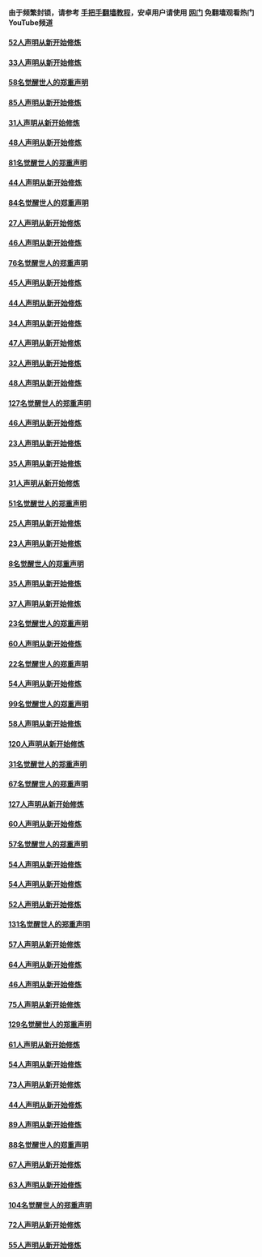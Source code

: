 #### 由于频繁封锁，请参考 [手把手翻墙教程](https://github.com/gfw-breaker/guides/wiki/)，安卓用户请使用 [网门](https://github.com/gfw-breaker/nogfw/blob/master/dl.md?t=03141500) 免翻墙观看热门YouTube频道 

#### [52人声明从新开始修炼](../pages/91/421846.md?t=03141500) 

#### [33人声明从新开始修炼](../pages/91/421804.md?t=03141500) 

#### [58名觉醒世人的郑重声明](../pages/91/421845.md?t=03141500) 

#### [85人声明从新开始修炼](../pages/91/421769.md?t=03141500) 

#### [31人声明从新开始修炼](../pages/91/421763.md?t=03141500) 

#### [48人声明从新开始修炼](../pages/91/421605.md?t=03141500) 

#### [81名觉醒世人的郑重声明](../pages/91/421656.md?t=03141500) 

#### [44人声明从新开始修炼](../pages/91/421544.md?t=03141500) 

#### [84名觉醒世人的郑重声明](../pages/91/421543.md?t=03141500) 

#### [27人声明从新开始修炼](../pages/91/421465.md?t=03141500) 

#### [46人声明从新开始修炼](../pages/91/421454.md?t=03141500) 

#### [76名觉醒世人的郑重声明](../pages/91/421453.md?t=03141500) 

#### [45人声明从新开始修炼](../pages/91/421452.md?t=03141500) 

#### [44人声明从新开始修炼](../pages/91/421422.md?t=03141500) 

#### [34人声明从新开始修炼](../pages/91/421322.md?t=03141500) 

#### [47人声明从新开始修炼](../pages/91/421264.md?t=03141500) 

#### [32人声明从新开始修炼](../pages/91/421225.md?t=03141500) 

#### [48人声明从新开始修炼](../pages/91/421202.md?t=03141500) 

#### [127名觉醒世人的郑重声明](../pages/91/421224.md?t=03141500) 

#### [46人声明从新开始修炼](../pages/91/421203.md?t=03141500) 

#### [23人声明从新开始修炼](../pages/91/421138.md?t=03141500) 

#### [35人声明从新开始修炼](../pages/91/421122.md?t=03141500) 

#### [31人声明从新开始修炼](../pages/91/421081.md?t=03141500) 

#### [51名觉醒世人的郑重声明](../pages/91/421080.md?t=03141500) 

#### [25人声明从新开始修炼](../pages/91/421020.md?t=03141500) 

#### [23人声明从新开始修炼](../pages/91/420884.md?t=03141500) 

#### [8名觉醒世人的郑重声明](../pages/91/420883.md?t=03141500) 

#### [35人声明从新开始修炼](../pages/91/420809.md?t=03141500) 

#### [37人声明从新开始修炼](../pages/91/420766.md?t=03141500) 

#### [23名觉醒世人的郑重声明](../pages/91/420765.md?t=03141500) 

#### [60人声明从新开始修炼](../pages/91/420727.md?t=03141500) 

#### [22名觉醒世人的郑重声明](../pages/91/420726.md?t=03141500) 

#### [54人声明从新开始修炼](../pages/91/420529.md?t=03141500) 

#### [99名觉醒世人的郑重声明](../pages/91/420528.md?t=03141500) 

#### [58人声明从新开始修炼](../pages/91/420198.md?t=03141500) 

#### [120人声明从新开始修炼](../pages/91/420141.md?t=03141500) 

#### [31名觉醒世人的郑重声明](../pages/91/420197.md?t=03141500) 

#### [67名觉醒世人的郑重声明](../pages/91/420140.md?t=03141500) 

#### [127人声明从新开始修炼](../pages/91/420082.md?t=03141500) 

#### [60人声明从新开始修炼](../pages/91/420081.md?t=03141500) 

#### [57名觉醒世人的郑重声明](../pages/91/420080.md?t=03141500) 

#### [54人声明从新开始修炼](../pages/91/419533.md?t=03141500) 

#### [54人声明从新开始修炼](../pages/91/419532.md?t=03141500) 

#### [52人声明从新开始修炼](../pages/91/419531.md?t=03141500) 

#### [131名觉醒世人的郑重声明](../pages/91/419530.md?t=03141500) 

#### [57人声明从新开始修炼](../pages/91/419430.md?t=03141500) 

#### [64人声明从新开始修炼](../pages/91/419429.md?t=03141500) 

#### [46人声明从新开始修炼](../pages/91/419428.md?t=03141500) 

#### [75人声明从新开始修炼](../pages/91/419427.md?t=03141500) 

#### [129名觉醒世人的郑重声明](../pages/91/419426.md?t=03141500) 

#### [61人声明从新开始修炼](../pages/91/419198.md?t=03141500) 

#### [54人声明从新开始修炼](../pages/91/419197.md?t=03141500) 

#### [73人声明从新开始修炼](../pages/91/419196.md?t=03141500) 

#### [44人声明从新开始修炼](../pages/91/419075.md?t=03141500) 

#### [89人声明从新开始修炼](../pages/91/419074.md?t=03141500) 

#### [88名觉醒世人的郑重声明](../pages/91/419195.md?t=03141500) 

#### [67人声明从新开始修炼](../pages/91/419073.md?t=03141500) 

#### [63人声明从新开始修炼](../pages/91/419072.md?t=03141500) 

#### [104名觉醒世人的郑重声明](../pages/91/419071.md?t=03141500) 

#### [72人声明从新开始修炼](../pages/91/418902.md?t=03141500) 

#### [55人声明从新开始修炼](../pages/91/418901.md?t=03141500) 

